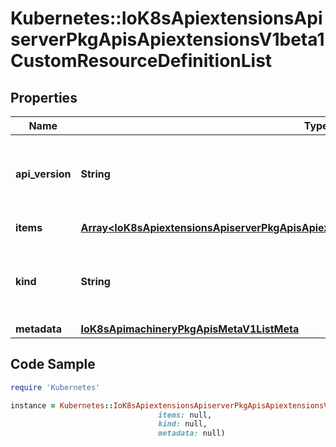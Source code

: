 # Kubernetes::IoK8sApiextensionsApiserverPkgApisApiextensionsV1beta1CustomResourceDefinitionList

## Properties

Name | Type | Description | Notes
------------ | ------------- | ------------- | -------------
**api_version** | **String** | APIVersion defines the versioned schema of this representation of an object. Servers should convert recognized schemas to the latest internal value, and may reject unrecognized values. More info: https://git.k8s.io/community/contributors/devel/sig-architecture/api-conventions.md#resources | [optional] 
**items** | [**Array&lt;IoK8sApiextensionsApiserverPkgApisApiextensionsV1beta1CustomResourceDefinition&gt;**](IoK8sApiextensionsApiserverPkgApisApiextensionsV1beta1CustomResourceDefinition.md) | items list individual CustomResourceDefinition objects | 
**kind** | **String** | Kind is a string value representing the REST resource this object represents. Servers may infer this from the endpoint the client submits requests to. Cannot be updated. In CamelCase. More info: https://git.k8s.io/community/contributors/devel/sig-architecture/api-conventions.md#types-kinds | [optional] 
**metadata** | [**IoK8sApimachineryPkgApisMetaV1ListMeta**](IoK8sApimachineryPkgApisMetaV1ListMeta.md) |  | [optional] 

## Code Sample

```ruby
require 'Kubernetes'

instance = Kubernetes::IoK8sApiextensionsApiserverPkgApisApiextensionsV1beta1CustomResourceDefinitionList.new(api_version: null,
                                 items: null,
                                 kind: null,
                                 metadata: null)
```


